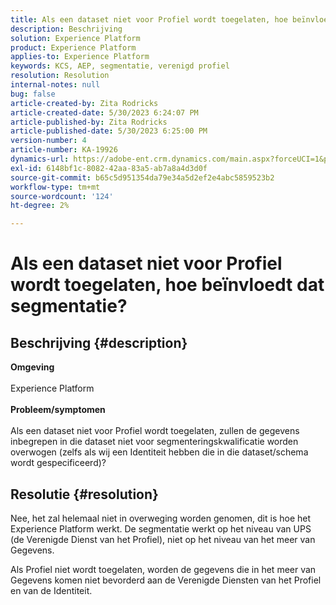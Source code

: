 ```yaml
---
title: Als een dataset niet voor Profiel wordt toegelaten, hoe beïnvloedt dat segmentatie?
description: Beschrijving
solution: Experience Platform
product: Experience Platform
applies-to: Experience Platform
keywords: KCS, AEP, segmentatie, verenigd profiel
resolution: Resolution
internal-notes: null
bug: false
article-created-by: Zita Rodricks
article-created-date: 5/30/2023 6:24:07 PM
article-published-by: Zita Rodricks
article-published-date: 5/30/2023 6:25:00 PM
version-number: 4
article-number: KA-19926
dynamics-url: https://adobe-ent.crm.dynamics.com/main.aspx?forceUCI=1&pagetype=entityrecord&etn=knowledgearticle&id=ae024c24-17ff-ed11-8f6e-6045bd006b25
exl-id: 6148bf1c-8082-42aa-83a5-ab7a8a4d3d0f
source-git-commit: b65c5d951354da79e34a5d2ef2e4abc5859523b2
workflow-type: tm+mt
source-wordcount: '124'
ht-degree: 2%

---
```


# Als een dataset niet voor Profiel wordt toegelaten, hoe beïnvloedt dat segmentatie?

## Beschrijving {#description}

<b>Omgeving</b><br><br>Experience Platform<br><br><b>Probleem/symptomen</b><br><br>Als een dataset niet voor Profiel wordt toegelaten, zullen de gegevens inbegrepen in die dataset niet voor segmenteringskwalificatie worden overwogen (zelfs als wij een Identiteit hebben die in die dataset/schema wordt gespecificeerd)?<br>

## Resolutie {#resolution}


Nee, het zal helemaal niet in overweging worden genomen, dit is hoe het Experience Platform werkt. De segmentatie werkt op het niveau van UPS (de Verenigde Dienst van het Profiel), niet op het niveau van het meer van Gegevens.

Als Profiel niet wordt toegelaten, worden de gegevens die in het meer van Gegevens komen niet bevorderd aan de Verenigde Diensten van het Profiel en van de Identiteit.
